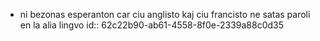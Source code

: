 - ni bezonas esperanton car ciu anglisto kaj ciu francisto ne satas paroli en la alia lingvo
  id:: 62c22b90-ab61-4558-8f0e-2339a88c0d35